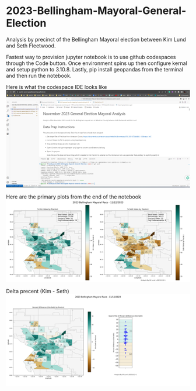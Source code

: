 # 2023-Bellingham-Mayoral-General-Election
Analysis by precinct of the Bellingham Mayoral election between Kim Lund and Seth Fleetwood.

Fastest way to provision jupyter notebook is to use github codespaces through the Code button.  Once environment spins up then configure kernal and setup python to 3.10.8.  Lastly, pip install geopandas from the terminal and then run the notebook.

Here is what the codespace IDE looks like
![Code Space](code-space-ui.png)

Here are the primary plots from the end of the notebook
![Percent Kim vs. Seth](2023-mayoral-general-election.png)

Delta precent (Kim - Seth)
![Difference between Kim and Seth Percentages](2023-mayoral-general-election-diff.png)
